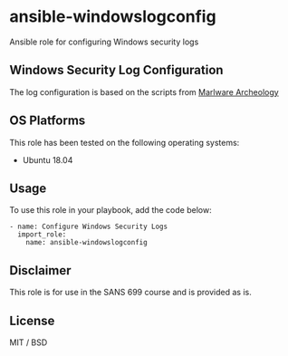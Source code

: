 # ansible-windowslogconfig

Ansible role for configuring Windows security logs

## Windows Security Log Configuration

The log configuration is based on the scripts from [Marlware Archeology](https://www.malwarearchaeology.com/logging)

## OS Platforms

This role has been tested on the following operating systems:

- Ubuntu 18.04

## Usage

To use this role in your playbook, add the code below:

```
- name: Configure Windows Security Logs
  import_role:
    name: ansible-windowslogconfig
```

## Disclaimer

This role is for use in the SANS 699 course and is provided as is.

## License

MIT / BSD